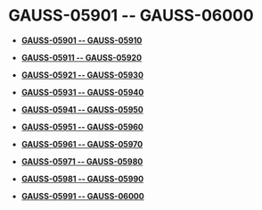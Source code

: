 # GAUSS-05901 -- GAUSS-06000<a name="ZH-CN_TOPIC_0302073159"></a>

-   **[GAUSS-05901 -- GAUSS-05910](GAUSS-05901----GAUSS-05910.md)**  

-   **[GAUSS-05911 -- GAUSS-05920](GAUSS-05911----GAUSS-05920.md)**  

-   **[GAUSS-05921 -- GAUSS-05930](GAUSS-05921----GAUSS-05930.md)**  

-   **[GAUSS-05931 -- GAUSS-05940](GAUSS-05931----GAUSS-05940.md)**  

-   **[GAUSS-05941 -- GAUSS-05950](GAUSS-05941----GAUSS-05950.md)**  

-   **[GAUSS-05951 -- GAUSS-05960](GAUSS-05951----GAUSS-05960.md)**  

-   **[GAUSS-05961 -- GAUSS-05970](GAUSS-05961----GAUSS-05970.md)**  

-   **[GAUSS-05971 -- GAUSS-05980](GAUSS-05971----GAUSS-05980.md)**  

-   **[GAUSS-05981 -- GAUSS-05990](GAUSS-05981----GAUSS-05990.md)**  

-   **[GAUSS-05991 -- GAUSS-06000](GAUSS-05991----GAUSS-06000.md)**  


